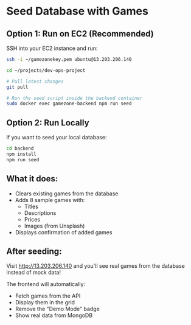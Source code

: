 # Seed Database with Games

## Option 1: Run on EC2 (Recommended)

SSH into your EC2 instance and run:

```bash
ssh -i ~/gamezonekey.pem ubuntu@13.203.206.140

cd ~/projects/dev-ops-project

# Pull latest changes
git pull

# Run the seed script inside the backend container
sudo docker exec gamezone-backend npm run seed
```

## Option 2: Run Locally

If you want to seed your local database:

```bash
cd backend
npm install
npm run seed
```

## What it does:

- Clears existing games from the database
- Adds 8 sample games with:
  - Titles
  - Descriptions
  - Prices
  - Images (from Unsplash)
- Displays confirmation of added games

## After seeding:

Visit http://13.203.206.140 and you'll see real games from the database instead of mock data!

The frontend will automatically:
- Fetch games from the API
- Display them in the grid
- Remove the "Demo Mode" badge
- Show real data from MongoDB
